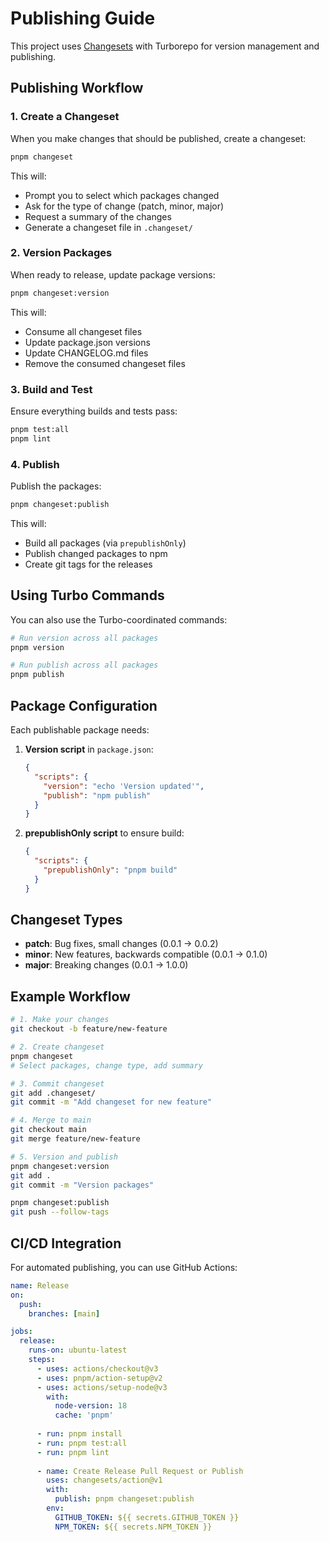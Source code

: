 # Publishing Guide

This project uses [Changesets](https://github.com/changesets/changesets) with Turborepo for version management and publishing.

## Publishing Workflow

### 1. Create a Changeset

When you make changes that should be published, create a changeset:

```bash
pnpm changeset
```

This will:
- Prompt you to select which packages changed
- Ask for the type of change (patch, minor, major)
- Request a summary of the changes
- Generate a changeset file in `.changeset/`

### 2. Version Packages

When ready to release, update package versions:

```bash
pnpm changeset:version
```

This will:
- Consume all changeset files
- Update package.json versions
- Update CHANGELOG.md files
- Remove the consumed changeset files

### 3. Build and Test

Ensure everything builds and tests pass:

```bash
pnpm test:all
pnpm lint
```

### 4. Publish

Publish the packages:

```bash
pnpm changeset:publish
```

This will:
- Build all packages (via `prepublishOnly`)
- Publish changed packages to npm
- Create git tags for the releases

## Using Turbo Commands

You can also use the Turbo-coordinated commands:

```bash
# Run version across all packages
pnpm version

# Run publish across all packages  
pnpm publish
```

## Package Configuration

Each publishable package needs:

1. **Version script** in `package.json`:
   ```json
   {
     "scripts": {
       "version": "echo 'Version updated'",
       "publish": "npm publish"
     }
   }
   ```

2. **prepublishOnly script** to ensure build:
   ```json
   {
     "scripts": {
       "prepublishOnly": "pnpm build"
     }
   }
   ```

## Changeset Types

- **patch**: Bug fixes, small changes (0.0.1 → 0.0.2)
- **minor**: New features, backwards compatible (0.0.1 → 0.1.0)  
- **major**: Breaking changes (0.0.1 → 1.0.0)

## Example Workflow

```bash
# 1. Make your changes
git checkout -b feature/new-feature

# 2. Create changeset
pnpm changeset
# Select packages, change type, add summary

# 3. Commit changeset
git add .changeset/
git commit -m "Add changeset for new feature"

# 4. Merge to main
git checkout main
git merge feature/new-feature

# 5. Version and publish
pnpm changeset:version
git add .
git commit -m "Version packages"

pnpm changeset:publish
git push --follow-tags
```

## CI/CD Integration

For automated publishing, you can use GitHub Actions:

```yaml
name: Release
on:
  push:
    branches: [main]

jobs:
  release:
    runs-on: ubuntu-latest
    steps:
      - uses: actions/checkout@v3
      - uses: pnpm/action-setup@v2
      - uses: actions/setup-node@v3
        with:
          node-version: 18
          cache: 'pnpm'
      
      - run: pnpm install
      - run: pnpm test:all
      - run: pnpm lint
      
      - name: Create Release Pull Request or Publish
        uses: changesets/action@v1
        with:
          publish: pnpm changeset:publish
        env:
          GITHUB_TOKEN: ${{ secrets.GITHUB_TOKEN }}
          NPM_TOKEN: ${{ secrets.NPM_TOKEN }}
``` 
